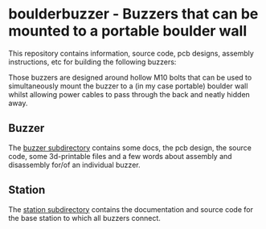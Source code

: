 # boulderbuzzer - Buzzers that can be mounted to a portable boulder wall

This repository contains information, source code, pcb designs, assembly instructions, etc for building the following buzzers:


Those buzzers are designed around hollow M10 bolts that can be used to simultaneously mount the buzzer to a (in my case portable) boulder wall whilst allowing power cables to pass through the back and neatly hidden away.


## Buzzer

The [buzzer subdirectory](buzzer) contains some docs, the pcb design, the source code, some 3d-printable files and a few words about assembly and disassembly for/of an individual buzzer.

## Station

The [station subdirectory](station) contains the documentation and source code for the base station to which all buzzers connect.
